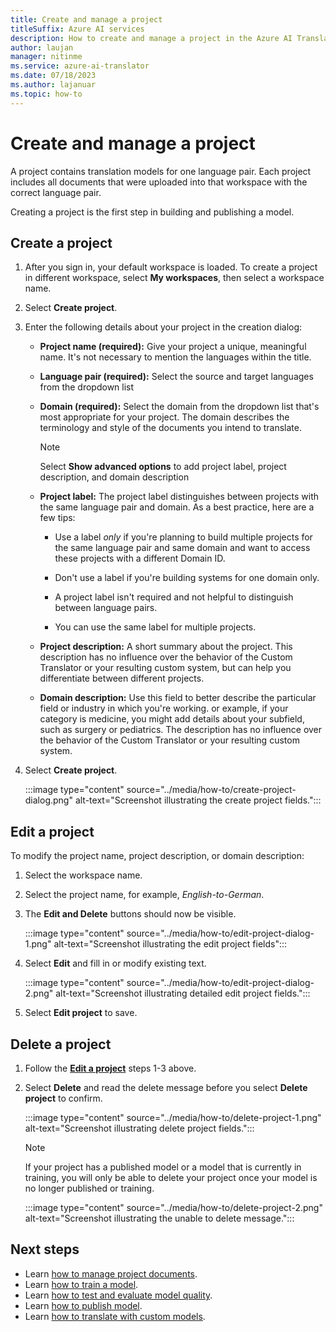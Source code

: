 ```yaml
---
title: Create and manage a project
titleSuffix: Azure AI services
description: How to create and manage a project in the Azure AI Translator Custom Translator.
author: laujan
manager: nitinme
ms.service: azure-ai-translator
ms.date: 07/18/2023
ms.author: lajanuar
ms.topic: how-to
---
```


# Create and manage a project

A project contains translation models for one language pair. Each project includes all documents that were uploaded into that workspace with the correct language pair.

Creating a project is the first step in building and publishing a model.

## Create a project

1. After you sign in, your default workspace is loaded. To create a project in different workspace, select **My workspaces**, then select a workspace name.

1. Select **Create project**.

1. Enter the following details about your project in the creation dialog:

    - **Project name (required):** Give your project a unique, meaningful name. It's not necessary to mention the languages within the title.

    - **Language pair (required):** Select the source and target languages from the dropdown list

    - **Domain (required):** Select the domain from the dropdown list that's most appropriate for your project. The domain describes the terminology and style of the documents you intend to translate.

      >[!Note]
      >Select **Show advanced options** to add project label, project description, and domain description

    - **Project label:** The project label distinguishes between projects with the same language pair and domain. As a best practice, here are a few tips:

      - Use a label *only* if you're planning to build multiple projects for the same language pair and same domain and want to access these projects with a different Domain ID.

      - Don't use a label if you're building systems for one domain only.

      - A project label isn't required and not helpful to distinguish between language pairs.

      - You can use the same label for multiple projects.

    - **Project description:** A short summary about the project. This description has no influence over the behavior of the Custom Translator or your resulting custom system, but can help you differentiate between different projects.

    - **Domain description:** Use this field to better describe the particular field or industry in which you're working. or example, if your category is medicine, you might add details about your subfield, such as surgery or pediatrics. The description has no influence over the behavior of the Custom Translator or your resulting custom system.

1. Select **Create project**.

   :::image type="content" source="../media/how-to/create-project-dialog.png" alt-text="Screenshot illustrating the create project fields.":::

## Edit a project

To modify the project name, project description, or domain description:

1. Select the workspace name.

1. Select the project name, for example, *English-to-German*.

1. The **Edit and Delete** buttons should now be visible.

   :::image type="content" source="../media/how-to/edit-project-dialog-1.png" alt-text="Screenshot illustrating the edit project fields":::

1. Select **Edit** and fill in or modify existing text.

    :::image type="content" source="../media/how-to/edit-project-dialog-2.png" alt-text="Screenshot illustrating detailed edit project fields.":::

1. Select **Edit project** to save.

## Delete a project

1. Follow the [**Edit a project**](#edit-a-project) steps 1-3 above.

1. Select **Delete** and read the delete message before you select **Delete project** to confirm.

   :::image type="content" source="../media/how-to/delete-project-1.png" alt-text="Screenshot illustrating delete project fields.":::

   >[!Note]
   >If your project has a published model or a model that is currently in training, you will only be able to delete your project once your model is no longer published or training.
   >
   > :::image type="content" source="../media/how-to/delete-project-2.png" alt-text="Screenshot illustrating the unable to delete message.":::

## Next steps

- Learn [how to manage project documents](create-manage-training-documents.md).
- Learn [how to train a model](train-custom-model.md).
- Learn [how to test and evaluate model quality](test-your-model.md).
- Learn [how to publish model](publish-model.md).
- Learn [how to translate with custom models](translate-with-custom-model.md).
